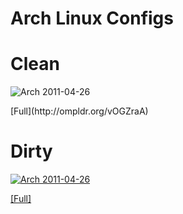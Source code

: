 Arch Linux Configs
=============

Clean
=============
![Arch 2011-04-26](http://ompldr.org/vOGZraA)
<p>[Full](http://ompldr.org/vOGZraA)</p>

Dirty
=============
<a href='http://ompldr.org/vOGZrag'>![Arch 2011-04-26](http://ompldr.org/vOGZrag)</a>
<p><a href='http://ompldr.org/vOGZrag'>[Full]</a></p>
